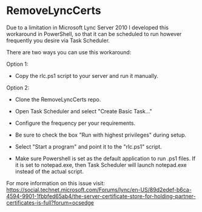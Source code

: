 # RemoveLyncCerts
Due to a limitation in Microsoft Lync Server 2010 I developed this workaround in PowerShell, so that it can be scheduled to run however frequently you desire via Task Scheduler.

There are two ways you can use this workaround:

Option 1:

- Copy the rlc.ps1 script to your server and run it manually.

Option 2:

- Clone the RemoveLyncCerts repo.

- Open Task Scheduler and select "Create Basic Task..."

- Configure the frequency per your requirements.

- Be sure to check the box "Run with highest privileges" during setup.

- Select "Start a program" and point it to the "rlc.ps1" script. 

- Make sure Powershell is set as the default application to run .ps1 files. If it is set to notepad.exe, then Task Scheduler will launch notepad.exe instead of the actual script.

For more information on this issue visit: https://social.technet.microsoft.com/Forums/lync/en-US/89d2edef-b6ca-4594-9901-1fbbfed65ab4/the-server-certificate-store-for-holding-partner-certificates-is-full?forum=ocsedge
